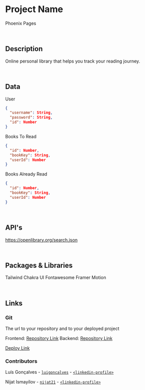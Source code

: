 # Project Name

Phoenix Pages

<br>

## Description

Online personal library that helps you track your reading journey.

<br>

## Data

User

```json
{
  "username": String,
  "password": String,
  "id": Number
}

```

Books To Read

```json
{
  "id": Number,
  "bookKey": String,
  "userId": Number
}

```

Books Already Read

```json
{
  "id": Number,
  "bookKey": String,
  "userId": Number
}

```

<br>

## API's

https://openlibrary.org/search.json

<br>

## Packages & Libraries

Tailwind
Chakra UI
Fontawesome
Framer Motion

<br>

## Links

### Git

The url to your repository and to your deployed project

Frontend: [Repository Link](https://github.com/nijat21/phoenix_pages)
Backend: [Repository Link](https://github.com/luigoncalves/json-server-backend)

[Deploy Link](https://phoenix-pages.netlify.app/)

### Contributors

Luís Gonçalves - [`luigoncalves`](https://github.com/luigoncalves) - [`<linkedin-profile>`](https://www.linkedin.com/in/luis-dearaujo-goncalves/)

Nijat Ismayilov - [`nijat21`](https://github.com/nijat21) - [`<linkedin-profile>`](https://www.linkedin.com/in/nijat-ismayilov/)
